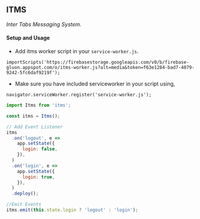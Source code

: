## ITMS

_Inter Tabs Messaging System._

#### Setup and Usage

- Add itms worker script in your `service-worker.js`.

`importScripts('https://firebasestorage.googleapis.com/v0/b/firebase-gluon.appspot.com/o/itms-worker.js?alt=media&token=f63e1284-bad7-4079-9242-5fc6daf9219f');`

- Make sure you have included serviceworker in your script using,

`navigator.serviceWorker.register('service-worker.js');`

```javascript
import Itms from 'itms';

const itms = Itms();

// Add Event Listener
itms
  .on('logout', e =>
    app.setState({
      login: false,
    }),
  )
  .on('login', e =>
    app.setState({
      login: true,
    }),
  )
  .deploy();

//Emit Events
itms.emit(this.state.login ? 'logout' : 'login');
```

